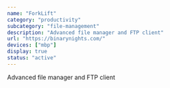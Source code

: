 ```yaml
---
name: "ForkLift"
category: "productivity"
subcategory: "file-management"
description: "Advanced file manager and FTP client"
url: "https://binarynights.com/"
devices: ["mbp"]
display: true
status: "active"
---
```


Advanced file manager and FTP client
